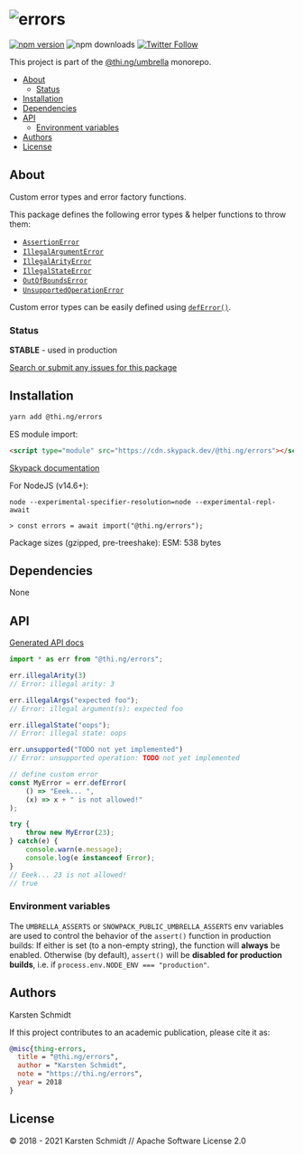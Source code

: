 <!-- This file is generated - DO NOT EDIT! -->

# ![errors](https://media.thi.ng/umbrella/banners/thing-errors.svg?f2f20b9e)

[![npm version](https://img.shields.io/npm/v/@thi.ng/errors.svg)](https://www.npmjs.com/package/@thi.ng/errors)
![npm downloads](https://img.shields.io/npm/dm/@thi.ng/errors.svg)
[![Twitter Follow](https://img.shields.io/twitter/follow/thing_umbrella.svg?style=flat-square&label=twitter)](https://twitter.com/thing_umbrella)

This project is part of the
[@thi.ng/umbrella](https://github.com/thi-ng/umbrella/) monorepo.

- [About](#about)
  - [Status](#status)
- [Installation](#installation)
- [Dependencies](#dependencies)
- [API](#api)
  - [Environment variables](#environment-variables)
- [Authors](#authors)
- [License](#license)

## About

Custom error types and error factory functions.

This package defines the following error types & helper functions to throw them:

- [`AssertionError`](https://github.com/thi-ng/umbrella/tree/develop/packages/errors/src/assert.ts)
- [`IllegalArgumentError`](https://github.com/thi-ng/umbrella/tree/develop/packages/errors/src/illegal-arguments.ts)
- [`IllegalArityError`](https://github.com/thi-ng/umbrella/tree/develop/packages/errors/src/illegal-arity.ts)
- [`IllegalStateError`](https://github.com/thi-ng/umbrella/tree/develop/packages/errors/src/illegal-statre.ts)
- [`OutOfBoundsError`](https://github.com/thi-ng/umbrella/tree/develop/packages/errors/src/out-of-bounds.ts)
- [`UnsupportedOperationError`](https://github.com/thi-ng/umbrella/tree/develop/packages/errors/src/unsupported.ts)

Custom error types can be easily defined using
[`defError()`](https://github.com/thi-ng/umbrella/tree/develop/packages/errors/src/deferror.ts).

### Status

**STABLE** - used in production

[Search or submit any issues for this package](https://github.com/thi-ng/umbrella/issues?q=%5Berrors%5D+in%3Atitle)

## Installation

```bash
yarn add @thi.ng/errors
```

ES module import:

```html
<script type="module" src="https://cdn.skypack.dev/@thi.ng/errors"></script>
```

[Skypack documentation](https://docs.skypack.dev/)

For NodeJS (v14.6+):

```text
node --experimental-specifier-resolution=node --experimental-repl-await

> const errors = await import("@thi.ng/errors");
```

Package sizes (gzipped, pre-treeshake): ESM: 538 bytes

## Dependencies

None

## API

[Generated API docs](https://docs.thi.ng/umbrella/errors/)

```ts
import * as err from "@thi.ng/errors";

err.illegalArity(3)
// Error: illegal arity: 3

err.illegalArgs("expected foo");
// Error: illegal argument(s): expected foo

err.illegalState("oops");
// Error: illegal state: oops

err.unsupported("TODO not yet implemented")
// Error: unsupported operation: TODO not yet implemented

// define custom error
const MyError = err.defError(
    () => "Eeek... ",
    (x) => x + " is not allowed!"
);

try {
    throw new MyError(23);
} catch(e) {
    console.warn(e.message);
    console.log(e instanceof Error);
}
// Eeek... 23 is not allowed!
// true
```

### Environment variables

The `UMBRELLA_ASSERTS` or `SNOWPACK_PUBLIC_UMBRELLA_ASSERTS` env variables are
used to control the behavior of the `assert()` function in production builds: If
either is set (to a non-empty string), the function will **always** be enabled.
Otherwise (by default), `assert()` will be **disabled for production builds**,
i.e. if `process.env.NODE_ENV === "production"`.

## Authors

Karsten Schmidt

If this project contributes to an academic publication, please cite it as:

```bibtex
@misc{thing-errors,
  title = "@thi.ng/errors",
  author = "Karsten Schmidt",
  note = "https://thi.ng/errors",
  year = 2018
}
```

## License

&copy; 2018 - 2021 Karsten Schmidt // Apache Software License 2.0
